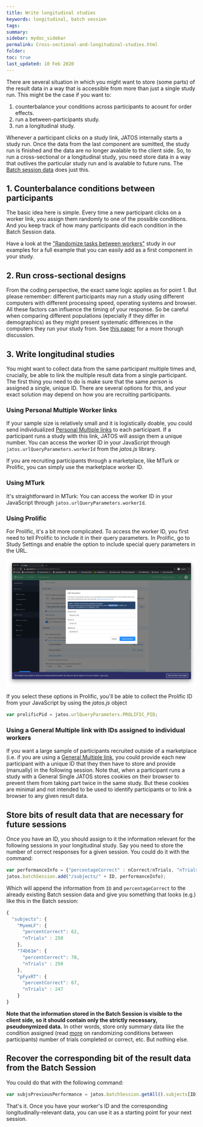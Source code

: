 ```yaml
---
title: Write longitudinal studies
keywords: longitudinal, batch session
tags:
summary:
sidebar: mydoc_sidebar
permalink: Cross-sectional-and-longitudinal-studies.html
folder:
toc: true
last_updated: 10 Feb 2020
---
```


There are several situation in which you might want to store (some parts) of the result data in a way that is accessible from more than just a single study run. This might be the case if you want to:
1. counterbalance your conditions across participants to acount for order effects. 
1. run a between-participants study.
1. run a longitudinal study.

Whenever a participant clicks on a study link, JATOS internally starts a study run. Once the data from the last component are sumitted, the study run is finished and the data are no longer avalable to the client side. So, to run a cross-sectional or a longitudinal study, you need store data in a way that outlives the particular study run and is avalable to future runs. The [Batch session data](Session-Data-Three-Types.html) does just this.  


## 1. Counterbalance conditions between participants

The basic idea here is simple. Every time a new participant clicks on a worker link, you assign them randomly to one of the possible conditions. And you keep track of how many participants did each condition in the Batch Session data. 

Have a look at the ["Randomize tasks between workers"](Example-Studies.html) study in our examples for a full example that you can easily add as a first component in your study. 

## 2. Run cross-sectional designs

From the coding perspective, the exact same logic applies as for point 1. But please remember: different participants may run a study using different computers with different processing speed, operating systems and browser. All these factors can influence the timing of your response. So be careful when comparing different populations (epecially if they differ in demographics) as they might present systematic differences in the computers they run your study from. See [this paper](https://link.springer.com/article/10.3758/s13428-015-0567-2) for a more thorugh discussion.


## 3. Write longitudinal studies
You might want to collect data from the same participant multiple times and, crucially, be able to link the multiple result data from a single participant. The first thing you need to do is make sure that the same *person* is assigned a single, unique ID. There are several options for this, and your exact solution may depend on how you are recruiting participants. 

### Using Personal Multiple Worker links

If your sample size is relatively small and it is logistically doable, you could send individualized [Personal Multiple links](Worker-Types.html#-personal-multiple-worker) to each participant. If a participant runs a study with this link, JATOS will assign them a unique number. You can access the worker ID in your JavaScript through `jatos.urlQueryParameters.workerId` from the _jatos.js_ library.


If you are recruiting participants through a marketplace, like MTurk or Prolific, you can simply use the marketplace worker ID. 

### Using MTurk 

It's straightforward in MTurk: You can access the worker ID in your JavaScript through `jatos.urlQueryParameters.workerId`.

### Using Prolific

For Prolific, it's a bit more complicated. To access the worker ID, you first need to tell Prolific to include it in their query parameters. In Prolific, go to Study Settings and enable the option to include special query parameters in the URL. 

![Prolific Screenshot](images/Screenshot_ExtendURL_Prolific.png)   

If you select these options in Prolific, you'll be able to collect the Prolific ID from your JavaScript by using the *jatos.js* object 

```javascript
var prolificPid = jatos.urlQueryParameters.PROLIFIC_PID;
```

### Using a General Multiple link with IDs assigned to individual workers

If you want a large sample of participants recruited outside of a marketplace (i.e. if you are using a [General Multiple link](Worker-Types.html#-general-multiple-worker), you could provide each new participant with a unique ID that they then have to store and provide (manually) in the following session. Note that, when a participant runs a study with a General Single JATOS stores cookies on their browser to prevent them from taking part twice in the same study. But these cookies are minimal and not intended to be used to identify participants or to link a browser to any given result data. 


## Store bits of result data that are necessary for future sessions

Once you have an ID, you should assign to it the information relevant for the following sessions in your longitudinal study. Say you need to store the number of correct responses for a given session. You could do it with the command:

```javascript
var performanceInfo = {"percentageCorrect" : nCorrect/nTrials, "nTrials" : nTrials}
jatos.batchSession.add("/subjects/" + ID, performanceInfo); 
```

Which will append the information from `ID` and `percentageCorrect` to the already existing Batch session data and give you something that looks (e.g.) like this in the Batch session: 

```javascript
{
  "subjects": {
    "MyemLF": {
      "percentCorrect": 62,
      "nTrials" : 250
    },
    "74b61m": {
      "percentCorrect": 78,
      "nTrials" : 250
    },
    "pFyxRT": {
      "percentCorrect": 67,
      "nTrials" : 247
    }
}
```


**Note that the information stored in the Batch Session is visible to the client side, so it should contain only the strictly necessary, pseudonymized data.** In other words, store only summary data like the condition assigned (read [more](Between-subjects-designs.html) on randomizing conditions between participants) number of trials completed or correct, etc. But nothing else.


## Recover the corresponding bit of the result data from the Batch Session

You could do that with the following command: 

```javascript
var subjsPreviousPerformance = jatos.batchSession.getAll().subjects[ID]
```

That's it. Once you have your worker's ID and the corresponding longitudinally-relevant data, you can use it as a starting point for your next session. 


